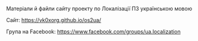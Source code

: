 Матеріали й файли сайту проекту по Локалізації ПЗ українською мовою

Сайт:
https://vk0xorg.github.io/os2ua/


Група на Facebook:
https://www.facebook.com/groups/ua.localization
